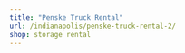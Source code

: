 ```yaml
---
title: "Penske Truck Rental"
url: /indianapolis/penske-truck-rental-2/
shop: storage rental
---
```

